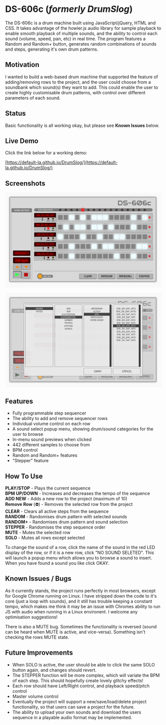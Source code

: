 # DS-606c (*formerly DrumSlog*)
The DS-606c is a drum machine built using JavaScript/jQuery, HTML and CSS. It takes advantage of the howler.js audio library for sample playback to enable smooth playback of multiple sounds, and the ability to control each sound (volume, speed, pan, etc) in real time. The program features a Random and Random+ button, generates random combinations of sounds and steps, generating it's own drum patterns.


## Motivation
I wanted to build a web-based drum machine that supported the feature of adding/removing rows to the project, and the user could choose from a soundbank which sound(s) they want to add. This could enable the user to create highly customisable drum patterns, with control over different parameters of each sound.


## Status
Basic functionality is all working okay, but please see **Known Issues** below.


## Live Demo  

Click the link below for a working demo: 

[https://default-la.github.io/DrumSlog/](https://default-la.github.io/DrumSlog/)

## Screenshots

![screenshot](https://raw.githubusercontent.com/default-LA/DrumSlog/master/assets/img/ds-main.png)

![screenshot](https://raw.githubusercontent.com/default-LA/DrumSlog/master/assets/img/ds-menu.png)



## Features

* Fully programmable step sequencer  
* The ability to add and remove sequencer rows  
* Individual volume control on each row  
* A sound select popup menu, showing drum/sound categories for the user to browse  
* In-menu sound previews when clicked  
* 442 different samples to choose from  
* BPM control  
* Random and Random+ features  
* "Stepper" feature  


## How To Use

**PLAY/STOP** - Plays the current sequence  
**BPM UP/DOWN** - Increases and decreases the tempo of the sequence  
**ADD NEW** - Adds a new row to the project (maximum of 10)  
**Remove Row** (⛔) - Removes the selected row from the project  
**CLEAR** - Clears all active steps from the sequence  
**RANDOM** - Randomises drum pattern with selected sounds  
**RANDOM+** - Randomises drum pattern and sound selection  
**STEPPER** - Randomises the step sequence order  
**MUTE** - Mutes the selected row  
**SOLO** - Mutes all rows except selected  

To change the sound of a row, click the name of the sound in the red LED display of the row, or if it is a new row, click "NO SOUND SELETED". This will launch a popup menu which allows you to browse a sound to insert. When you have found a sound you like click OKAY.


## Known Issues / Bugs

As it currently stands, the project runs perfectly in most browsers, except for Google Chrome running on Linux. I have stripped down the code to it's core (just a loop with sounds), and it still has trouble keeping a constant tempo, which makes me think it may be an issue with Chromes ability to run JS with audio when running in a Linux environent. I welcome any optimisation suggestions!  

There is also a MUTE bug. Sometimes the functionality is reversed (sound can be heard when MUTE is active, and vice-versa). Something isn't checking the rows MUTE state.


## Future Improvements

* When SOLO is active, the user should be able to click the same SOLO button again, and changes should revert.  
* The STEPPER function will be more complex, which will variate the BPM of each step. This should hopefully create lovely glitchy effects!  
* Each row should have Left/Right control, and playback speed/pitch control  
* Master volume control
* Eventually the project will support a new/save/load/delete project functionality, so that users can save a project for the future.  
* The ability to upload your own sounds and download the users sequence in a playable audio format may be implemented. 


